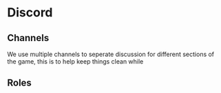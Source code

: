 # Discord

## Channels
We use multiple channels to seperate discussion for different sections of the game, this is to help keep things clean while 

## Roles

